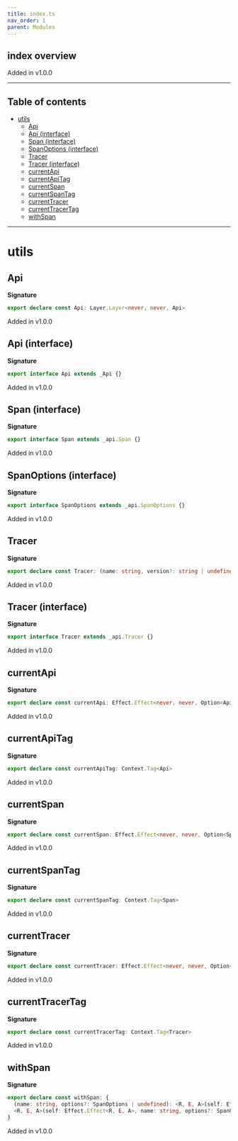 ```yaml
---
title: index.ts
nav_order: 1
parent: Modules
---
```


## index overview

Added in v1.0.0

---

<h2 class="text-delta">Table of contents</h2>

- [utils](#utils)
  - [Api](#api)
  - [Api (interface)](#api-interface)
  - [Span (interface)](#span-interface)
  - [SpanOptions (interface)](#spanoptions-interface)
  - [Tracer](#tracer)
  - [Tracer (interface)](#tracer-interface)
  - [currentApi](#currentapi)
  - [currentApiTag](#currentapitag)
  - [currentSpan](#currentspan)
  - [currentSpanTag](#currentspantag)
  - [currentTracer](#currenttracer)
  - [currentTracerTag](#currenttracertag)
  - [withSpan](#withspan)

---

# utils

## Api

**Signature**

```ts
export declare const Api: Layer.Layer<never, never, Api>
```

Added in v1.0.0

## Api (interface)

**Signature**

```ts
export interface Api extends _Api {}
```

Added in v1.0.0

## Span (interface)

**Signature**

```ts
export interface Span extends _api.Span {}
```

Added in v1.0.0

## SpanOptions (interface)

**Signature**

```ts
export interface SpanOptions extends _api.SpanOptions {}
```

Added in v1.0.0

## Tracer

**Signature**

```ts
export declare const Tracer: (name: string, version?: string | undefined) => Layer.Layer<never, never, Api | Tracer>
```

Added in v1.0.0

## Tracer (interface)

**Signature**

```ts
export interface Tracer extends _api.Tracer {}
```

Added in v1.0.0

## currentApi

**Signature**

```ts
export declare const currentApi: Effect.Effect<never, never, Option<Api>>
```

Added in v1.0.0

## currentApiTag

**Signature**

```ts
export declare const currentApiTag: Context.Tag<Api>
```

Added in v1.0.0

## currentSpan

**Signature**

```ts
export declare const currentSpan: Effect.Effect<never, never, Option<Span>>
```

Added in v1.0.0

## currentSpanTag

**Signature**

```ts
export declare const currentSpanTag: Context.Tag<Span>
```

Added in v1.0.0

## currentTracer

**Signature**

```ts
export declare const currentTracer: Effect.Effect<never, never, Option<Tracer>>
```

Added in v1.0.0

## currentTracerTag

**Signature**

```ts
export declare const currentTracerTag: Context.Tag<Tracer>
```

Added in v1.0.0

## withSpan

**Signature**

```ts
export declare const withSpan: {
  (name: string, options?: SpanOptions | undefined): <R, E, A>(self: Effect.Effect<R, E, A>) => Effect.Effect<R, E, A>
  <R, E, A>(self: Effect.Effect<R, E, A>, name: string, options?: SpanOptions | undefined): Effect.Effect<R, E, A>
}
```

Added in v1.0.0
